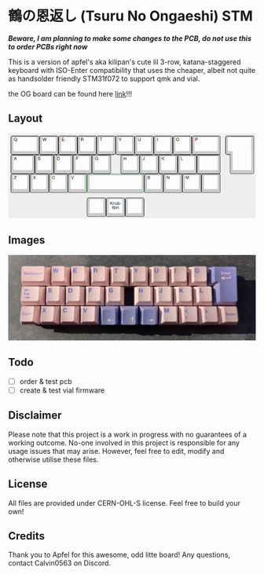 # 鶴の恩返し (Tsuru No Ongaeshi) STM

***Beware, I am planning to make some changes to the PCB, do not use this to order PCBs right now***

This is a version of apfel's aka kilipan's cute lil 3-row, katana-staggered keyboard with ISO-Enter compatibility that uses the cheaper, albeit not quite as handsolder friendly STM31f072 to support qmk and vial.

the OG board can be found here [link](https://github.com/kilipan/tsuru)!!!

## Layout
![KLE](https://github.com/kilipan/tsuru/blob/main/img/tsuru_KLE.png?raw=true)

## Images

![tsuru](https://github.com/kilipan/tsuru/blob/main/img/tsuru_photo.jpg?raw=true)

## Todo

- [ ] order & test pcb
- [ ] create & test vial firmware

## Disclaimer

Please note that this project is a work in progress with no guarantees of a working outcome. No-one involved in this project is responsible for any usage issues that may arise. However, feel free to edit, modify and otherwise utilise these files.

## License

All files are provided under CERN-OHL-S license. Feel free to build your own!

## Credits

Thank you to Apfel for this awesome, odd litte board!
Any questions, contact Calvin0563 on Discord. 
